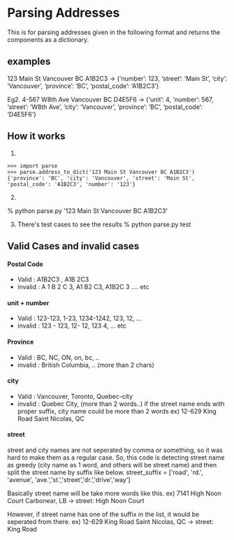 # Parsing Addresses

This is for parsing addresses given in the following format and returns the components as a dictionary. 

## examples 
123 Main St Vancouver BC A1B2C3 ->
{‘number’: 123, ‘street’: ‘Main St’, ‘city’: ‘Vancouver’, ‘province’: ‘BC’, ‘postal_code’: ‘A1B2C3’}


Eg2. 4-567 W8th Ave Vancouver BC D4E5F6 ->
{‘unit’: 4, ‘number’: 567, ‘street’: ‘W8th Ave’, ‘city’: ‘Vancouver’, ‘province’: ‘BC’, ‘postal_code’: ‘D4E5F6’}


## How it works

1. 
```
>>> import parse
>>> parse.address_to_dict('123 Main St Vancouver BC A1B2C3')
{'province': 'BC', 'city': 'Vancouver', 'street': 'Main St', 'postal_code': 'A1B2C3', 'number': '123'}
```

2. 
% python parse.py '123 Main St Vancouver BC A1B2C3' 


3. There's test cases to see the results
% python parse.py test


## Valid Cases and invalid cases

#### Postal Code 
- Valid : A1B2C3 , A1B 2C3
- invalid : A 1 B 2 C 3, A1 B2 C3, A1B2C 3 .... etc

#### unit + number
- Valid : 123-123, 1-23, 1234-1242, 123, 12, ...
- invalid : 123 - 123, 12- 12, 123 4, ... etc

#### Province
- Valid : BC, NC, ON, on, bc, ..
- invalid : British Columbia, .. (more than 2 chars)

#### city
- Valid : Vancouver, Toronto, Quebec-city 
- invalid : Quebec City, (more than 2 words..)
if the street name ends with proper suffix, city name could be more than 2 words
ex) 12-629 King Road Saint Nicolas, QC 

#### street
street and city names are not seperated by comma or something, so it was hard to make them as a regular case. So, this code is detecting street name as greedy (city name as 1 word, and others will be street name) and then split the street name by suffix like below. 
street_suffix = ['road', 'rd.', 'avenue', 'ave.','st.','street','dr.','drive','way']

Basically street name will be take more words like this. 
ex) 7141 High Noon Court Carbonear, LB -> street: High Noon Court

However, if street name has one of the suffix in the list, it would be seperated from there. 
ex) 12-629 King Road Saint Nicolas, QC  -> street: King Road


